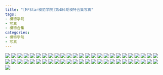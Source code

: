 ```yaml
---
title: "[MFStar模范学院]第486期模特合集写真"
tags: 
- 模特学院
- 写真
- 模特合集
categories:
- 模特学院
- 写真
---
```


![](https://img.ilovese.xyz/1734715762837.webp)
![](https://img.ilovese.xyz/1734715764397.webp)
![](https://img.ilovese.xyz/1734715766296.webp)
![](https://img.ilovese.xyz/1734715767729.webp)
![](https://img.ilovese.xyz/1734715769725.webp)
![](https://img.ilovese.xyz/1734715771512.webp)
![](https://img.ilovese.xyz/1734715773305.webp)
![](https://img.ilovese.xyz/1734715774858.webp)
![](https://img.ilovese.xyz/1734715776766.webp)
![](https://img.ilovese.xyz/1734715778462.webp)
![](https://img.ilovese.xyz/1734715779867.webp)
![](https://img.ilovese.xyz/1734715781431.webp)
![](https://img.ilovese.xyz/1734715783160.webp)
![](https://img.ilovese.xyz/1734715784749.webp)
![](https://img.ilovese.xyz/1734715786215.webp)
![](https://img.ilovese.xyz/1734715787947.webp)
![](https://img.ilovese.xyz/1734715789217.webp)
![](https://img.ilovese.xyz/1734715790954.webp)
![](https://img.ilovese.xyz/1734715792679.webp)
![](https://img.ilovese.xyz/1734715794465.webp)
![](https://img.ilovese.xyz/1734715796567.webp)
![](https://img.ilovese.xyz/1734715798331.webp)
![](https://img.ilovese.xyz/1734715800130.webp)
![](https://img.ilovese.xyz/1734715801431.webp)
![](https://img.ilovese.xyz/1734715802762.webp)
![](https://img.ilovese.xyz/1734715803971.webp)
![](https://img.ilovese.xyz/1734715805691.webp)
![](https://img.ilovese.xyz/1734715806951.webp)
![](https://img.ilovese.xyz/1734715808547.webp)
![](https://img.ilovese.xyz/1734715810395.webp)
![](https://img.ilovese.xyz/1734715811676.webp)
![](https://img.ilovese.xyz/1734715813669.webp)
![](https://img.ilovese.xyz/1734715814967.webp)
![](https://img.ilovese.xyz/1734715816423.webp)
![](https://img.ilovese.xyz/1734715818184.webp)
![](https://img.ilovese.xyz/1734715819987.webp)
![](https://img.ilovese.xyz/1734715821681.webp)
![](https://img.ilovese.xyz/1734715823653.webp)
![](https://img.ilovese.xyz/1734715825353.webp)
![](https://img.ilovese.xyz/1734715827405.webp)
![](https://img.ilovese.xyz/1734715828612.webp)
![](https://img.ilovese.xyz/1734715830754.webp)
![](https://img.ilovese.xyz/1734715832185.webp)
![](https://img.ilovese.xyz/1734715833491.webp)
![](https://img.ilovese.xyz/1734715835063.webp)
![](https://img.ilovese.xyz/1734715836821.webp)
![](https://img.ilovese.xyz/1734715839016.webp)
![](https://img.ilovese.xyz/1734715840862.webp)
![](https://img.ilovese.xyz/1734715842791.webp)
![](https://img.ilovese.xyz/1734715844706.webp)
![](https://img.ilovese.xyz/1734715846199.webp)
